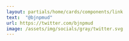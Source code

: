 ```yaml
---
layout: partials/home/cards/components/link
text:  "@bjnpmud"
url: https://twitter.com/bjnpmud
image: /assets/img/socials/gray/twitter.svg
---
```

